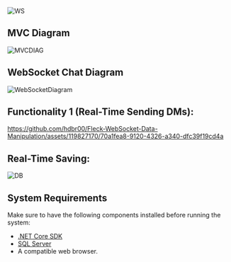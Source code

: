 ![WS](https://github.com/hdbr00/Fleck-WebSocket-Data-Manipulation/assets/119827170/601b113f-d891-41fe-86f3-4035247f8f9b)

## MVC Diagram
![MVCDIAG](https://github.com/hdbr00/Fleck-WebSocket-Data-Manipulation/assets/119827170/4df4d0aa-7bfa-4aa9-b9ca-29433e5cd156)
## WebSocket Chat Diagram
![WebSocketDiagram](https://github.com/hdbr00/Fleck-WebSocket-Data-Manipulation/assets/119827170/afddb1b1-c507-436a-b1ed-2d090171f579)


## Functionality 1 (Real-Time Sending DMs):
https://github.com/hdbr00/Fleck-WebSocket-Data-Manipulation/assets/119827170/70a1fea8-9120-4326-a340-dfc39f19cd4a 

## Real-Time Saving:
![DB](https://github.com/hdbr00/Fleck-WebSocket-Data-Manipulation/assets/119827170/c90c1c5a-94c6-43d7-89f7-cb5d2151916a)

## System Requirements

Make sure to have the following components installed before running the system:

- [.NET Core SDK](https://dotnet.microsoft.com/download)
- [SQL Server](https://www.microsoft.com/sql-server)
- A compatible web browser.
